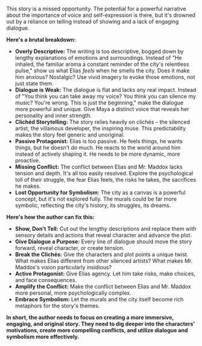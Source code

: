 This story is a missed opportunity. The potential for a powerful narrative about the importance of voice and self-expression is there, but it's drowned out by a reliance on telling instead of showing and a lack of engaging dialogue. 

**Here's a brutal breakdown:**

* **Overly Descriptive:**  The writing is too descriptive, bogged down by lengthy explanations of emotions and surroundings.  Instead of "He inhaled, the familiar aroma a constant reminder of the city's relentless pulse," show us what Elias *feels* when he smells the city.  Does it make him anxious? Nostalgic?  Use vivid imagery to evoke those emotions, not just state them. 
* **Dialogue is Weak:**  The dialogue is flat and lacks any real impact. Instead of "You think you can take away my voice? You think you can silence my music? You're wrong. This is just the beginning,"  make the dialogue more powerful and unique.  Give Maya a distinct voice that reveals her personality and inner strength.
* **Clichéd Storytelling:**  The story relies heavily on clichés – the silenced artist, the villainous developer, the inspiring muse.  This predictability makes the story feel generic and unoriginal. 
* **Passive Protagonist:**  Elias is too passive. He feels things, he wants things, but he doesn't *do* much. He reacts to the world around him instead of actively shaping it.  He needs to be more dynamic, more proactive.
* **Missing Conflict:**  The conflict between Elias and Mr. Maddox lacks tension and depth.  It's all too easily resolved.  Explore the psychological toll of their struggle, the fear Elias feels, the risks he takes, the sacrifices he makes. 
* **Lost Opportunity for Symbolism:**  The city as a canvas is a powerful concept, but it's not explored fully.  The murals could be far more symbolic, reflecting the city's history, its struggles, its dreams.

**Here's how the author can fix this:**

* **Show, Don't Tell:**  Cut out the lengthy descriptions and replace them with sensory details and actions that reveal character and advance the plot.
* **Give Dialogue a Purpose:**  Every line of dialogue should move the story forward, reveal character, or create tension. 
* **Break the Clichés:**  Give the characters and plot points a unique twist.  What makes Elias different from other silenced artists? What makes Mr. Maddox's vision particularly insidious? 
* **Active Protagonist:**  Give Elias agency. Let him take risks, make choices, and face consequences.  
* **Amplify the Conflict:**  Make the conflict between Elias and Mr. Maddox more personal, more psychologically complex. 
* **Embrace Symbolism:**  Let the murals and the city itself become rich metaphors for the story's themes.

**In short, the author needs to focus on creating a more immersive, engaging, and original story.  They need to dig deeper into the characters' motivations, create more compelling conflicts, and utilize dialogue and symbolism more effectively.** 
